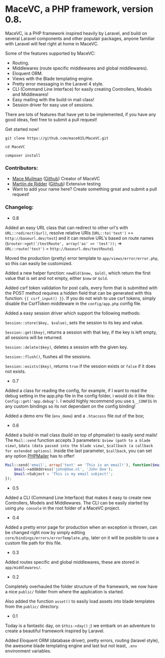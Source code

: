 # MaceVC, a PHP framework, version 0.8.

MaceVC, is a PHP framework inspired heavily by Laravel, and build on several Laravel components and other populair packages, anyone familiar with Laravel will feel right at home in MaceVC.

Some of the features supported by MaceVC:

 * Routing.
 * Middlewares (route specific middlewares and global middlewares).
 * Eloquent ORM.
 * Views with the Blade templating engine.
 * Pretty error messaging in the Laravel 4 style.
 * CLI (Command Line Interface) for easily creating Controllers, Models and Middlewares!
 * Easy mailing with the build-in mail class!
 * Session driver for easy use of sessions.

There are lots of features that have yet to be implemented, if you have any good ideas, feel free to submit a pull request!

Get started now!

```
git clone https://github.com/mace015/MaceVC.git

cd MaceVC

composer install
```

### Contributors:

 * [Mace Muilman](http://macemuilman.nl) ([Github](https://github.com/mace015)) Creator of MaceVC
 * [Martijn de Ridder](http://moodles.nl) ([Github](https://github.com/moodlesmedia)) Extensive testing
 * Want to add your name here? Create something great and submit a pull request!

### Changelog:

* 0.8

Added an easy URL class that can redirect to other url's with `URL::redirect($url)`, resolve relative URIs (`URL::to('test')` == `http://baseurl.dev/test`) and it can resolve URL's based on route names (`$router->get('/testRoute', array('as' => 'test'));` => `URL::route('test')` = `http://baseurl.dev/testRoute`).

Moved the production (pretty) error template to `app/views/error/error.php`, so this can easily be customized.

Added a new helper function: `newOld($new, $old)`, which return the first value that is set and not empty, either `$new` or `$old`.

Added csrf token validation for post calls, every form that is submitted with the POST method requires a hidden field that can be generated with this function: `{{ csrf_input() }}`.
If you do not wish to use csrf tokens, simply disable the CsrfToken middleware in the `config/app.php` config file.

Added a easy session driver which support the following methods:

`Session::store($key, $value)`, sets the session to its key and value.

`Session::get($key)`, returns a session with that key, if the key is left empty, all sessions will be returned.

`Session::delete($key)`, deletes a session with the given key.

`Session::flush()`, flushes all the sessions.

`Session::exists($key)`, returns `true` if the session exists or `false` if it does not exists.

* 0.7

Added a class for reading the config, for example, if I want to read the debug setting in the app.php file in the config folder, i would do it like this: `Config::get('app.debug')`.
I would highly recommend you use `$__CONFIG` in any custom bindings so its not dependant on the config binding!

Added a demo env file (`env_demo`) and a `.htaccess` file out of the box;

* 0.6

Added a build-in mail class (build on top of phpmailer) to easily send mails!
The `Mail::send` function accepts 3 parameters: `$view (path to a blade view)`, `$data (data passed into the blade view)`, `$callback (a callback for extended options)`.
Inside the last parameter, `$callback`, you can set any option [PHPMailer](https://github.com/PHPMailer/PHPMailer) has to offer!
```php
Mail::send('email', array('text' => 'This is an email!'), function($mail){
    $mail->addAddress('john@doe.nl', 'John Doe');
    $mail->Subject = 'This is my email subject!';
});
```

* 0.5

Added a CLI (Command Line Interface) that makes it easy to create new Controllers, Models and Middlewares.
The CLI can be easily started by using `php console` in the root folder of a MaceVC project.

* 0.4

Added a pretty error page for production when an exception is thrown, can be changed right now by simply editing `core/bindings/errors/errorTemplate.php`, later on it will be posibile to use a custom file path for this file.

* 0.3

Added routes specific and global middlewares, these are stored in `app/middlewares/`.

* 0.2

Completely overhauled the folder structure of the framework, we now have a nice `public/` folder from where the application is started.

Also added the function `asset()` to easily load assets into blade templates from the `public/` directory.

* 0.1

Today is a fantastic day, on `$this->day()` ;) we embark on an adventure to create a beautiful framework inspired by Laravel.

Added Eloquent ORM (database driver), pretty errors, routing (laravel style), the awesome blade templating engine and last but not least, `.env` environment variables.
